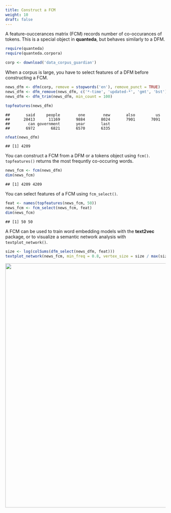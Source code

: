 ```yaml
---
title: Construct a FCM
weight: 10
draft: false
---
```


A feature-ouccerances matrix (FCM) records number of co-occurances of tokens. This is a special object in **quanteda**, but behaves similarly to a DFM. 


```r
require(quanteda)
require(quanteda.corpora)
```


```r
corp <- download('data_corpus_guardian')
```



When a corpus is large, you have to select features of a DFM before constructing a FCM.


```r
news_dfm <- dfm(corp, remove = stopwords('en'), remove_punct = TRUE)
news_dfm <- dfm_remove(news_dfm, c('*-time', 'updated-*', 'gmt', 'bst'))
news_dfm <- dfm_trim(news_dfm, min_count = 100)

topfeatures(news_dfm)
```

```
##       said     people        one        new       also         us 
##      28413      11169       9884       8024       7901       7091 
##        can government       year       last 
##       6972       6821       6570       6335
```

```r
nfeat(news_dfm)
```

```
## [1] 4209
```

You can construct a FCM from a DFM or a tokens object using `fcm()`. `topfeatures()` returns the most frequntly co-occuring words.


```r
news_fcm <- fcm(news_dfm)
dim(news_fcm)
```

```
## [1] 4209 4209
```

You can select features of a FCM using `fcm_select()`.


```r
feat <- names(topfeatures(news_fcm, 50))
news_fcm <- fcm_select(news_fcm, feat)
dim(news_fcm)
```

```
## [1] 50 50
```

A FCM can be used to train word embedding models with the **text2vec** package, or to visualize a semantic network analysis with ` textplot_network()`.


```r
size <- log(colSums(dfm_select(news_dfm, feat)))
textplot_network(news_fcm, min_freq = 0.8, vertex_size = size / max(size) * 3)
```

<img src="/basic-operations/fcm/fcm_files/figure-html/unnamed-chunk-7-1.svg" width="768" />

